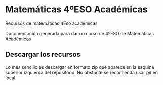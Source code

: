 # Matemáticas 4ºESO Académicas
Recursos de matemáticas 4Eso académicas

Documentación generada para dar un curso de 4ºESO de Matemáticas Académicas

## Descargar los recursos

Lo más sencillo es descargar en formato zip que aparece en la esquina superior izquierda del repositorio. 
No obstante se recomienda usar $git$ en local



